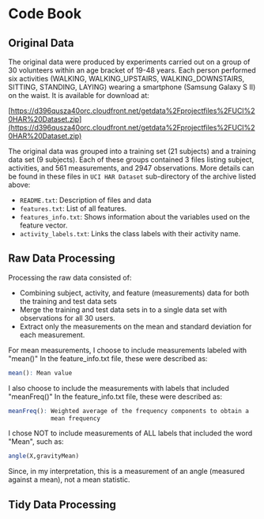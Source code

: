 Code Book
=========================

Original Data
-------------
The original data were produced by experiments carried out on a group of 30 
volunteers within an age bracket of 19-48 years. Each person performed 
six activities (WALKING, WALKING_UPSTAIRS, WALKING_DOWNSTAIRS, SITTING, 
STANDING, LAYING) wearing a smartphone (Samsung Galaxy S II) on the waist.
It is available for download at:

[https://d396qusza40orc.cloudfront.net/getdata%2Fprojectfiles%2FUCI%20HAR%20Dataset.zip](https://d396qusza40orc.cloudfront.net/getdata%2Fprojectfiles%2FUCI%20HAR%20Dataset.zip)

The original data was grouped into a training set (21 subjects) and a 
training data set (9 subjects). Each of these groups contained 3 files
listing subject, activities, and 561 measurements, and 2947 observations.
More details can be found in these files in `UCI HAR Dataset` sub-directory 
of the archive listed above:

* `README.txt`: Description of files and data 
* `features.txt`: List of all features.
* `features_info.txt`: Shows information about the variables used on the feature vector.
* `activity_labels.txt`: Links the class labels with their activity name.

Raw Data Processing
-------------------
Processing the raw data consisted of:
* Combining subject, activity, and feature (measurements) data for both the training and test data sets
* Merge the training and test data sets in to a single data set with observations for all 30 users.
* Extract only the measurements on the mean and standard deviation for each measurement.

For mean measurements, I choose to include measurements labeled with "mean()"
In the feature_info.txt file, these were described as:
```r
mean(): Mean value
```
I also choose to include the measurements with labels that included "meanFreq()"
In the feature_info.txt file, these were described as:
```r
meanFreq(): Weighted average of the frequency components to obtain a
            mean frequency
```

I chose NOT to include measurements of ALL labels that included the
word "Mean", such as:
```r
angle(X,gravityMean)
```
Since, in my interpretation, this is a measurement of an angle
(measured against a mean), not a mean statistic.


Tidy Data Processing
-------------------

